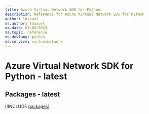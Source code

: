 ```yaml
---
title: Azure Virtual Network SDK for Python
description: Reference for Azure Virtual Network SDK for Python
author: lmazuel
ms.author: lmazuel
ms.data: 03/03/2023
ms.topic: reference
ms.devlang: python
ms.service: virtualnetwork
---
```

# Azure Virtual Network SDK for Python - latest
## Packages - latest
[!INCLUDE [packages](virtual-network-index.md)]
